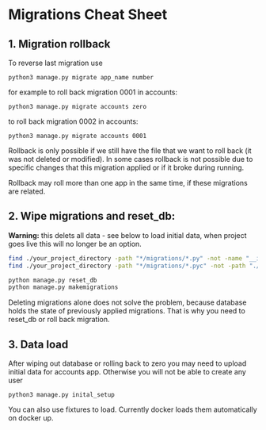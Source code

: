 # Migrations Cheat Sheet

## 1. Migration rollback

To reverse last migration use
```
python3 manage.py migrate app_name number
```

for example to roll back migration 0001 in accounts:
```
python3 manage.py migrate accounts zero
```

to roll back migration 0002 in accounts:
```
python3 manage.py migrate accounts 0001
```

Rollback is only possible if we still have the file that we want to roll back (it was not deleted or modified). In some cases rollback is not possible due to specific changes that this migration applied or if it broke during running.

Rollback may roll more than one app in the same time, if these migrations are related. 

## 2. Wipe migrations and reset_db:
**Warning:** this delets all data - see below to load initial data, when project goes live this will no longer be an option.

```bash
find ./your_project_directory -path "*/migrations/*.py" -not -name "__init__.py" -not -path "./path_to_exclude/*" -delete
find ./your_project_directory -path "*/migrations/*.pyc" -not -path "./path_to_exclude/*" -delete

python manage.py reset_db
python manage.py makemigrations
```

Deleting migrations alone does not solve the problem, because database holds the state of previously applied migrations. That is why you need to reset_db or roll back migration.

## 3. Data load

After wiping out database or rolling back to zero you may need to upload initial data for accounts app. Otherwise you will not be able to create any user
```
python3 manage.py inital_setup
```

You can also use fixtures to load. Currently docker loads them automatically on docker up.
